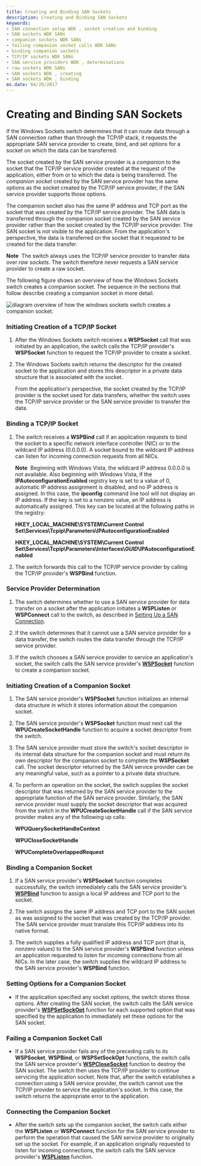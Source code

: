 ```yaml
---
title: Creating and Binding SAN Sockets
description: Creating and Binding SAN Sockets
keywords:
- SAN connection setup WDK , socket creation and binding
- SAN sockets WDK SANs
- companion sockets WDK SANs
- failing companion socket calls WDK SANs
- binding companion sockets
- TCP/IP sockets WDK SANs
- SAN service providers WDK , determinations
- raw sockets WDK SANs
- SAN sockets WDK , creating
- SAN sockets WDK , binding
ms.date: 04/20/2017
---
```


# Creating and Binding SAN Sockets





If the Windows Sockets switch determines that it can route data through a SAN connection rather than through the TCP/IP stack, it requests the appropriate SAN service provider to create, bind, and set options for a socket on which the data can be transferred.

The socket created by the SAN service provider is a *companion* to the socket that the TCP/IP service provider created at the request of the application, either from or to which the data is being transferred. The *companion socket* created by the SAN service provider has the same options as the socket created by the TCP/IP service provider, if the SAN service provider supports those options.

The companion socket also has the same IP address and TCP port as the socket that was created by the TCP/IP service provider. The SAN data is transferred through the companion socket created by the SAN service provider rather than the socket created by the TCP/IP service provider. The SAN socket is not visible to the application. From the application's perspective, the data is transferred on the socket that it requested to be created for the data transfer.

**Note**  The switch always uses the TCP/IP service provider to transfer data over *raw sockets*. The switch therefore never requests a SAN service provider to create a raw socket.

 

The following figure shows an overview of how the Windows Sockets switch creates a companion socket. The sequence in the sections that follow describe creating a companion socket in more detail.

![diagram overview of how the windows sockets switch creates a companion socket.](images/apiflow2.png)

### Initiating Creation of a TCP/IP Socket

1.  After the Windows Sockets switch receives a **WSPSocket** call that was initiated by an application, the switch calls the TCP/IP provider's **WSPSocket** function to request the TCP/IP provider to create a socket.

2.  The Windows Sockets switch returns the descriptor for the created socket to the application and stores this descriptor in a private data structure that is associated with the socket.

    From the application's perspective, the socket created by the TCP/IP provider is the socket used for data transfers, whether the switch uses the TCP/IP service provider or the SAN service provider to transfer the data.

### Binding a TCP/IP Socket

1.  The switch receives a **WSPBind** call if an application requests to bind the socket to a specific network interface controller (NIC) or to the wildcard IP address (0.0.0.0). A socket bound to the wildcard IP address can listen for incoming connection requests from all NICs.

    **Note**  Beginning with Windows Vista, the wildcard IP address 0.0.0.0 is not available.
    Also beginning with Windows Vista, if the **IPAutoconfigurationEnabled** registry key is set to a value of 0, automatic IP address assignment is disabled, and no IP address is assigned. In this case, the **ipconfig** command line tool will not display an IP address. If the key is set to a nonzero value, an IP address is automatically assigned. This key can be located at the following paths in the registry:

    **HKEY\_LOCAL\_MACHINE\\SYSTEM\\Current Control Set\\Services\\Tcpip\\Parameters\\IPAutoconfigurationEnabled**

    **HKEY\_LOCAL\_MACHINE\\SYSTEM\\Current Control Set\\Services\\Tcpip\\Parameters\\Interfaces\\*GUID*\\IPAutoconfigurationEnabled**

     

2.  The switch forwards this call to the TCP/IP service provider by calling the TCP/IP provider's **WSPBind** function.

### Service Provider Determination

1.  The switch determines whether to use a SAN service provider for data transfer on a socket after the application initiates a **WSPListen** or **WSPConnect** call to the switch, as described in [Setting Up a SAN Connection](setting-up-a-san-connection.md).

2.  If the switch determines that it cannot use a SAN service provider for a data transfer, the switch routes the data transfer through the TCP/IP service provider.

3.  If the switch chooses a SAN service provider to service an application's socket, the switch calls the SAN service provider's [**WSPSocket**](/previous-versions/windows/hardware/network/ff566319(v=vs.85)) function to create a companion socket.

### Initiating Creation of a Companion Socket

1.  The SAN service provider's **WSPSocket** function initializes an internal data structure in which it stores information about the companion socket.

2.  The SAN service provider's **WSPSocket** function must next call the **WPUCreateSocketHandle** function to acquire a socket descriptor from the switch.

3.  The SAN service provider must store the switch's socket descriptor in its internal data structure for the companion socket and must return its own descriptor for the companion socket to complete the **WSPSocket** call. The socket descriptor returned by the SAN service provider can be any meaningful value, such as a pointer to a private data structure.

4.  To perform an operation on the socket, the switch supplies the socket descriptor that was returned by the SAN service provider to the appropriate function of the SAN service provider. Similarly, the SAN service provider must supply the socket descriptor that was acquired from the switch in the **WPUCreateSocketHandle** call if the SAN service provider makes any of the following up calls:

    **WPUQuerySocketHandleContext**

    **WPUCloseSocketHandle**

    **WPUCompleteOverlappedRequest**

### Binding a Companion Socket

1.  If a SAN service provider's **WSPSocket** function completes successfully, the switch immediately calls the SAN service provider's [**WSPBind**](/previous-versions/windows/hardware/network/ff566268(v=vs.85)) function to assign a local IP address and TCP port to the socket.

2.  The switch assigns the same IP address and TCP port to the SAN socket as was assigned to the socket that was created by the TCP/IP provider. The SAN service provider must translate this TCP/IP address into its native format.

3.  The switch supplies a fully qualified IP address and TCP port (that is, nonzero values) to the SAN service provider's **WSPBind** function unless an application requested to listen for incoming connections from all NICs. In the later case, the switch supplies the wildcard IP address to the SAN service provider's **WSPBind** function.

### Setting Options for a Companion Socket

-   If the application specified any socket options, the switch stores those options. After creating the SAN socket, the switch calls the SAN service provider's [**WSPSetSockOpt**](/previous-versions/windows/hardware/network/ff566318(v=vs.85)) function for each supported option that was specified by the application to immediately set these options for the SAN socket.

### Failing a Companion Socket Call

-   If a SAN service provider fails any of the preceding calls to its **WSPSocket**, **WSPBind**, or **WSPSetSockOpt** functions, the switch calls the SAN service provider's [**WSPCloseSocket**](/previous-versions/windows/hardware/network/ff566273(v=vs.85)) function to destroy the SAN socket. The switch then uses the TCP/IP provider to continue servicing the application socket. Note that, after the switch establishes a connection using a SAN service provider, the switch cannot use the TCP/IP provider to service the application's socket. In this case, the switch returns the appropriate error to the application.

### Connecting the Companion Socket

-   After the switch sets up the companion socket, the switch calls either the **WSPListen** or **WSPConnect** function for the SAN service provider to perform the operation that caused the SAN service provider to originally set up the socket. For example, if an application originally requested to listen for incoming connections, the switch calls the SAN service provider's [**WSPListen**](/previous-versions/windows/hardware/network/ff566297(v=vs.85)) function.

 

